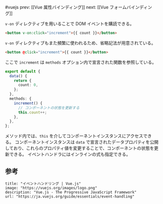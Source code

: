 #vuejs 
prev: [[Vue 属性バインディング]]
next: [[Vue フォームバインディング]]

`v-on` ディレクティブを用いることで DOM イベントを購読できる。
```html
<button v-on:click="increment">{{ count }}</button>
```
`v-on` ディレクティブもまた頻繁に使われるため、省略記法が用意されている。
```html
<button @click="increment">{{ count }}</button>
```
ここで `increment` は `methods` オプション内で宣言された関数を参照している。
```typescript
export default {
  data() {
    return {
      count: 0,
    };
  },
  methods: {
    increment() {
      // コンポーネントの状態を更新する
      this.count++;
    },
  },
};
```
メソッド内では、`this` を介してコンポーネントインスタンスにアクセスできる。
コンポーネントインスタンスは `data` で宣言されたデータプロパティを公開しており、これらのプロパティ値を変更することで、コンポーネントの状態を更新できる。
イベントハンドラにはインラインの式も指定できる。
## 参考
```embed
title: "イベントハンドリング | Vue.js"
image: "https://vuejs.org/images/logo.png"
description: "Vue.js - The Progressive JavaScript Framework"
url: "https://ja.vuejs.org/guide/essentials/event-handling"
```
